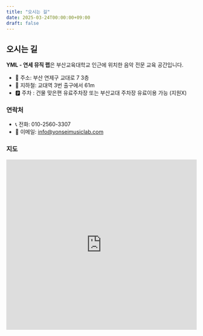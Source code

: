 ```yaml
---
title: "오시는 길"
date: 2025-03-24T00:00:00+09:00
draft: false
---
```


## 오시는 길

**YML - 연세 뮤직 랩**은 부산교육대학교 인근에 위치한 음악 전문 교육 공간입니다.

- 📍 주소: 부산 연제구 교대로 7 3층
- 🚆 지하철: 교대역 3번 출구에서 61m 
- 🅿️ 주차 : 건물 맞은편 유료주차장 또는 부산교대 주차장 유료이용 가능 (지원X)

### 연락처

- 📞 전화: 010-2560-3307  
- 📧 이메일: info@yonseimusiclab.com

### 지도

<iframe src="https://www.google.co.kr/maps/place/%EB%B6%80%EC%82%B0%EA%B4%91%EC%97%AD%EC%8B%9C+%EC%97%B0%EC%A0%9C%EA%B5%AC+%EA%B5%90%EB%8C%80%EB%A1%9C+7+3%EC%B8%B5/data=!3m1!4b1!4m5!3m4!1s0x356893679fe57031:0x66f08a34ad8597be!8m2!3d35.1952582!4d129.0789195?hl=ko&entry=ttu&g_ep=EgoyMDI1MDMzMS4wIKXMDSoJLDEwMjExNDUzSAFQAw%3D%3D" width="100%" height="450" style="border:0;" allowfullscreen="" loading="lazy"></iframe>